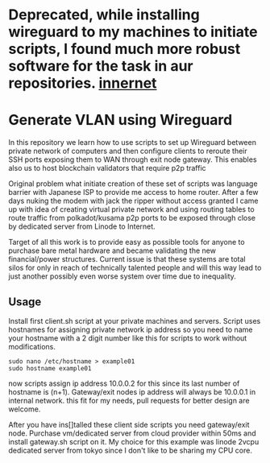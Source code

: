 # Deprecated, while installing wireguard to my machines to initiate scripts, I found much more robust software for the task in aur repositories. [innernet](https://github.com/tonarino/innernet)

# Generate VLAN using Wireguard
In this repository we learn how to use scripts to set up Wireguard between private network
of computers and then configure clients to reroute their SSH ports exposing them to WAN
through exit node gateway. This enables also us to host blockchain validators that 
require p2p traffic 

Original problem what initiate creation of these set of scripts was language barrier with
Japanese ISP to provide me access to home router. After a few days nuking the modem with
jack the ripper without access granted I came up with idea of creating virtual private network
and using routing tables to route traffic from polkadot/kusama p2p ports to
be exposed through close by dedicated server from Linode to Internet.

Target of all this work is to provide easy as possible tools for anyone to purchase bare metal
hardware and became validating the new financial/power structures. Current issue is that these
systems are total silos for only in reach of technically talented people and will this way
lead to just another possibly even worse system over time due to inequality.


## Usage
Install first client.sh script at your private machines and servers.
Script uses hostnames for assigning private network ip address so you need to name your hostname with
a 2 digit number like this for scripts to work without modifications.
```
sudo nano /etc/hostname > example01
sudo hostname example01
```
now scripts assign ip address 10.0.0.2 for this since its last number of hostname is (n+1).
Gateway/exit nodes ip address will always be 10.0.0.1 in internal network.
this fit for my needs, pull requests for better design are welcome.

After you have ins[]talled these client side scripts you need gateway/exit node.
Purchase vm/dedicated server from cloud provider within 50ms and install gateway.sh script on it. 
My choice for this example was linode 2vcpu dedicated server from tokyo since I don't
like to be sharing my CPU core. 
